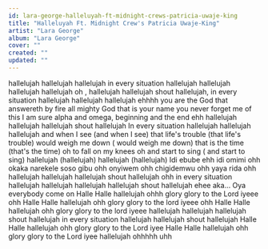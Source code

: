 ```yaml
---
id: lara-george-halleluyah-ft-midnight-crews-patricia-uwaje-king
title: "Halleluyah Ft. Midnight Crew's Patricia Uwaje-King"
artist: "Lara George"
album: "Lara George"
cover: ""
created: ""
updated: ""
---
```


hallelujah hallelujah hallelujah
in every situation hallelujah
hallelujah hallelujah
hallelujah oh , hallelujah hallelujah
shout hallelujah, in every situation hallelujah hallelujah hallelujah
ehhhh
you are the God that answereth by fire
all mighty God that is your name
you never forget me of this I am sure
alpha and omega, beginning and the end ehh
hallelujah hallelujah hallelujah
shout hallelujah
In every situation hallelujah
hallelujah hallelujah
and when I see (and when I see)
that life's trouble (that life's trouble)
would weigh me down ( would weigh me down)
that is the time (that's the time)
oh to fall on my knees oh
and start to sing ( and start to sing)
hallelujah (hallelujah) hallelujah (hallelujah)
Idi ebube ehh
idi omimi ohh
okaka narekele
soso gibu ohh
onyiwem ohh
chigidemwu  ohh
yaya rida
ohh
hallelujah hallelujah hallelujah
shout hallelujah ohh
in every situation
hallelujah hallelujah
hallelujah hallelujah
shout hallelujah
ehee
aka... Oya everybody
come on
Halle Halle hallelujah ohhh
glory glory to the Lord iyeee
ohh
Halle Halle hallelujah ohh
glory glory to the lord iyeee
ohh
Halle Halle hallelujah ohh
glory glory to the lord iyeee
hallelujah hallelujah hallelujah
shout hallelujah in every situation
hallelujah hallelujah
shout hallelujah
Halle Halle  hallelujah ohh
glory glory to the Lord iyee
Halle Halle hallelujah ohh
glory glory to the Lord iyee
hallelujah ohhhhh uhh